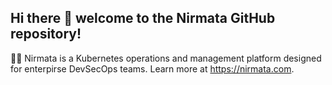 ## Hi there 👋 welcome to the Nirmata GitHub repository!

🙋‍♀️ Nirmata is a Kubernetes operations and management platform designed for enterpirse DevSecOps teams. Learn more at https://nirmata.com. 

<!--

**Here are some ideas to get you started:**

🙋‍♀️ A short introduction - what is your organization all about?
🌈 Contribution guidelines - how can the community get involved?
👩‍💻 Useful resources - where can the community find your docs? Is there anything else the community should know?
🍿 Fun facts - what does your team eat for breakfast?
🧙 Remember, you can do mighty things with the power of [Markdown](https://guides.github.com/features/mastering-markdown/)
-->
